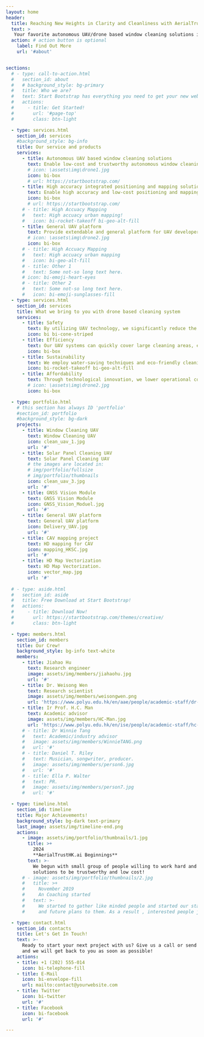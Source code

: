 ```yaml
---
layout: home
header:
  title: Reaching New Heights in Clarity and Cleanliness with AerialTrustHK.ai
  text: >
   Your favorite autonomous UAV/drone based window cleaning solutions in mega cities, such as Hong Kong. 
  action: # action button is optional
    label: Find Out More
    url: '#about'


sections:
  # - type: call-to-action.html
  #   section_id: about
  #   # background_style: bg-primary
  #   title: Who we are?
  #   text: Start Bootstrap has everything you need to get your new website up and running in no time! All of the templates and themes on Start Bootstrap are open source, free to download, and easy to use. No strings attached!
  #   actions:
  #     - title: Get Started!
  #       url: '#page-top'
  #       class: btn-light

  - type: services.html
    section_id: services
    #background_style: bg-info
    title: Our service and products
    services:
      - title: Autonomous UAV based window cleaning solutions
        text: Enable low-cost and trustworthy autonomous window cleaning and buildings cleaning in mega cities, such as Hong Kong 
        # icon: \assets\img\drone1.jpg
        icon: bi-box
        # url: https://startbootstrap.com/
      - title: High accuracy integrated positioning and mapping solutions
        text: Enable high accuracy and low-cost positioning and mapping service in diverse scenarios for drones with GNSS, IMU, vision and LiDAR
        icon: bi-box
        # url: https://startbootstrap.com/
      # - title: High Accuacy Mapping
      #   text: High accuacy urban mapping!
      #   icon: bi-rocket-takeoff bi-geo-alt-fill
      - title: General UAV platform
        text: Provide extendable and general platform for UAV developers, offering tools to design, test, and deploy UAV systems and modules 
        # icon: \assets\img\drone2.jpg
        icon: bi-box
      # - title: High Accuacy Mapping
      #   text: High accuacy urban mapping
      #   icon: bi-geo-alt-fill
      # - title: Other 1
      #   text: Some not-so long text here.
      # icon: bi-emoji-heart-eyes
      # - title: Other 2
      #   text: Some not-so long text here.
      #   icon: bi-emoji-sunglasses-fill
  - type: services.html
    section_id: services
    title: What we bring to you with drone based cleaning system
    services:
      - title: Safety
        text: By utilizing UAV technology, we significantly reduce the risks associated with high-altitude cleaning, ensuring the safety of both workers and the public. 
        icon: bi bi-cone-striped
      - title: Efficiency
        text: Our UAV systems can quickly cover large cleaning areas, enhancing the overall efficiency of the cleaning process.
        icon: bi-box
      - title: Sustainability
        text: We employ water-saving techniques and eco-friendly cleaning agents to minimize environmental impact.
        icon: bi-rocket-takeoff bi-geo-alt-fill
      - title: Affordability
        text: Through technological innovation, we lower operational costs, offering our clients competitive pricing. 
        # icon: \assets\img\drone2.jpg
        icon: bi-box

  - type: portfolio.html
    # this section has always ID 'portfolio'
    #section_id: portfolio
    #background_style: bg-dark
    projects:
      - title: Window Cleaning UAV 
        text: Window Cleaning UAV
        icon: clean_uav_1.jpg
        url: '#'
      - title: Solar Panel Cleaning UAV
        text: Solar Panel Cleaning UAV
        # the images are located in:
        # img/portfolio/fullsize
        # img/portfolio/thumbnails
        icon: clean_uav_3.jpg
        url: '#'
      - title: GNSS Vision Module
        text: GNSS Vision Module
        icon: GNSS_Vision_Moduel.jpg
        url: '#'
      - title: General UAV platform
        text: General UAV platform
        icon: Delivery_UAV.jpg
        url: '#'
      - title: CAV mapping project
        text: HD mapping for CAV
        icon: mapping_HKSC.jpg
        url: '#'
      - title: HD Map Vectorization
        text: HD Map Vectorization.
        icon: vector_map.jpg
        url: '#'
  
  # - type: aside.html
  #   section_id: aside
  #   title: Free Download at Start Bootstrap!
  #   actions:
  #     - title: Download Now!
  #       url: https://startbootstrap.com/themes/creative/
  #       class: btn-light

  - type: members.html
    section_id: members
    title: Our Crew!
    background_style: bg-info text-white
    members:
      - title: Jiahao Hu
        text: Research engineer
        image: assets/img/members/jiahaohu.jpg
        url: '#'
      - title: Dr. Weisong Wen
        text: Research scientist
        image: assets/img/members/weisongwen.png
        url: 'https://www.polyu.edu.hk/en/aae/people/academic-staff/dr-wen-weisong/'
      - title: Ir Prof. H.C. Man
        text: Academic advisor
        image: assets/img/members/HC-Man.jpg
        url: 'https://www.polyu.edu.hk/en/ise/people/academic-staff/hc-man/'
      # - title: Dr Winnie Tang
      #   text: Academic/industry advisor
      #   image: assets/img/members/WinnieTANG.png
      #   url: '#'
      # - title: Daniel T. Riley
      #   text: Musician, songwriter, producer.
      #   image: assets/img/members/person6.jpg
      #   url: '#'
      # - title: Ella P. Walter
      #   text: PR.
      #   image: assets/img/members/person7.jpg
      #   url: '#'

  - type: timeline.html
    section_id: timeline
    title: Major Achievements!
    background_style: bg-dark text-primary
    last_image: assets/img/timeline-end.png
    actions:
      - image: assets/img/portfolio/thumbnails/1.jpg
        title: >+
          2024
          **AerialTrustHK.ai Beginnings**
        text: >-
          We begun with small group of people willing to work hard and make our
          solutions to be trustworthy and low cost!
      # - image: assets/img/portfolio/thumbnails/2.jpg
      #   title: >+
      #     November 2019
      #     An Coaching started
      #   text: >-
      #     We started to gather like minded people and started our stategies
      #     and future plans to them. As a result , interested people joined us!

  - type: contact.html
    section_id: contacts
    title: Let's Get In Touch!
    text: >-
      Ready to start your next project with us? Give us a call or send us an email
      and we will get back to you as soon as possible!
    actions:
    - title: +1 (202) 555-014
      icon: bi-telephone-fill
    - title: E-Mail
      icon: bi-envelope-fill
      url: mailto:contact@yourwebsite.com
    - title: Twitter
      icon: bi-twitter
      url: '#'
    - title: Facebook
      icon: bi-facebook
      url: '#'

---
```

